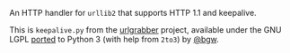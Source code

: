 An HTTP handler for `urllib2` that supports HTTP 1.1 and keepalive.

This is `keepalive.py` from the [urlgrabber](https://pypi.python.org/pypi/urlgrabber) project, 
available under the GNU LGPL [ported](http://pastie.org/2388246#2-3,8-9) to Python 3 (with help 
from `2to3`) by [@bgw](https://github.com/bgw).

